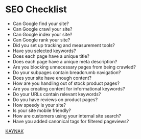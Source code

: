 # SEO Checklist

- Can Google find your site?
- Can Google crawl your site?
- Can Google index your site?
- Can Google rank your site?
- Did you set up tracking and measurement tools?
- Have you selected keywords?
- Does each page have a unique title?
- Does each page have a unique meta description?
- Are you blocking unnecessary pages from being crawled?
- Do your subpages contain breadcrumb navigation?
- Does your site have enough content?
- How are you handling out of stock product pages?
- Are you creating content for informational keywords?
- Do your URLs contain relevant keywords?
- Do you have reviews on product pages?
- How speedy is your site?
- Is your site mobile friendly?
- How are customers using your internal site search?
- Have you added canonical tags for filtered pageviews?

[KAYNAK](https://www.bigcommerce.com/blog/ecommerce-seo-checklist/)
